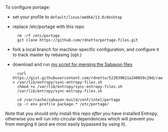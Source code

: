 To configure portage:

* set your profile to `default/linux/amd64/13.0/desktop`
* replace /etc/portage with this repo

        rm -rf /etc/portage
        git clone https://github.com/rdnetto/portage-files.git

* fork a local branch for machine-specific configuration, and configure it to track master by rebasing (opt.)
* download and run [my script for merging the Sabayon files](https://gist.github.com/rdnetto/522839021a240650c20d)

        curl https://gist.githubusercontent.com/rdnetto/522839021a240650c20d/raw > /var/lib/entropy/sync-entropy-files.sh
        chmod +x /var/lib/entropy/sync-entropy-files.sh
        /var/lib/entropy/sync-entropy-files.sh

        cd /var/cache/sabayon-build/conf/intel/portage
        cp -r env profile package.* /etc/portage/

Note that you should only install this repo *after* you have installed Entropy, otherwise you will run into circular dependencies which will prevent you from merging it (and are most easily bypassed by using it).

